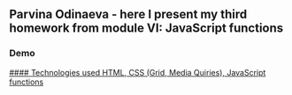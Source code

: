 ## Parvina Odinaeva - here I present my third homework from module VI: JavaScript functions
### Demo
<a target="_blank" rel="noreferrer noopener" href="https://parvinaodinaeva.github.io/homepage6/" title="homepage6">
#### Technologies used
HTML, CSS (Grid, Media Quiries), JavaScript functions
